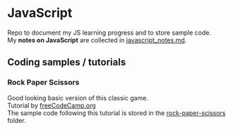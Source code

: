 # JavaScript
Repo to document my JS learning progress and to store sample code. <br>
My **notes on JavaScript** are collected in [javascript_notes.md](https://github.com/HeikoKramer/JavaScript/blob/main/javascript_notes.md). <br>

## Coding samples / tutorials
### Rock Paper Scissors
Good looking basic version of this classic game. <br>
Tutorial by [freeCodeCamp.org](https://youtu.be/jaVNP3nIAv0) <br>
The sample code following this tutorial is stored in the [rock-paper-scissors](https://github.com/HeikoKramer/JavaScript/tree/main/rock-paper-scissors) folder. <br>
